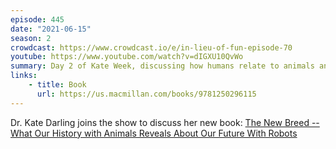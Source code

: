 ```yaml
---
episode: 445
date: "2021-06-15"
season: 2
crowdcast: https://www.crowdcast.io/e/in-lieu-of-fun-episode-70
youtube: https://www.youtube.com/watch?v=dIGXU10QvWo
summary: Day 2 of Kate Week, discussing how humans relate to animals and robots
links:
    - title: Book
      url: https://us.macmillan.com/books/9781250296115
---
```

Dr. Kate Darling joins the show to discuss her new book: [The New Breed -- What Our History with Animals Reveals About Our Future With Robots][book]

[book]: https://us.macmillan.com/books/9781250296115
